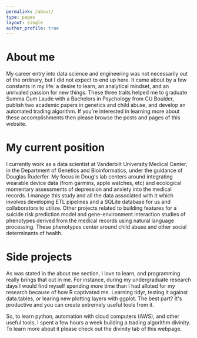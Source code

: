 ```yaml
---
permalink: /about/
type: pages
layout: single
author_profile: true
---
```


# About me

My career entry into data science and engineering was not necessarily out of the ordinary, but I did not expect to end up here. It came about by a few constants in my life: a desire to learn, an analytical mindset, and an unrivaled passion for new things. These three traits helped me to graduate Summa Cum Laude with a Bachelors in Psychology from CU Boulder, publish two academic papers in genetics and child abuse, and develop an automated trading algorithm. If you're interested in learning more about these accomplishments then please browse the posts and pages of this website. 

# My current position

I currently work as a data scientist at Vanderbilt University Medical Center, in the Department of Genetics and Bioinformatics, under the guidance of Douglas Ruderfer. My focus in Doug's lab centers around integrating wearable device data (from garmins, apple watches, etc) and ecological momentary assessments of depression and anxiety into the medical records. I manage this study and all the data associated with it which involves developing ETL pipelines and a SQLite database for us and collaborators to utilize. Other projects related to building features for a suicide risk prediction model and gene-environment interaction studies of phenotypes derived from the medical records using natural language processing. These phenotypes center around child abuse and other social determinants of health.

# Side projects

As was stated in the about me section, I love to learn, and programming really brings that out in me. For instance, during my undergraduate research days I would find myself spending more time than I had alloted for my research because of how R captivated me. Learning tidyr, testing it against data.tables, or learing new plotting layers with ggplot. The best part? It's productive and you can create extremely useful tools from it.

So, to learn python, automation with cloud computers (AWS), and other useful tools, I spent a few hours a week building a trading algorithm divinity. To learn more about it please check out the divinity tab of this webpage.

